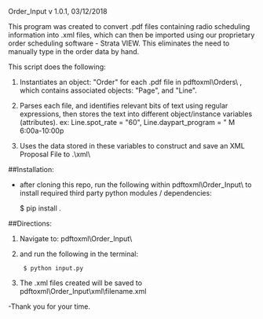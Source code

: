 Order_Input
v 1.0.1, 03/12/2018

This program was created to convert .pdf files containing radio scheduling information into .xml files, which can then be imported using our proprietary order scheduling software - Strata VIEW.
This eliminates the need to manually type in the order data by hand.


This script does the following:
1. Instantiates an object: "Order"  for each .pdf file in pdftoxml\\Orders\\ , which contains associated objects: "Page", and "Line".

2. Parses each file, and identifies relevant bits of text using regular expressions, then stores the text into different object/instance variables (attributes).
	ex:
		Line.spot_rate = "60",
		Line.daypart_program = " M 6:00a-10:00p

3. Uses the data stored in these variables to construct and save an XML Proposal File to .\\xml\\ 


##Installation:
- after cloning this repo, run the following within pdftoxml\\Order_Input\\ to install required third party python modules / dependencies:

	$ pip install .

##Directions:

1. Navigate to:
	pdftoxml\\Order_Input\\
	
2. and run the following in the terminal:

		$ python input.py
		
3. The .xml files created will be saved to pdftoxml\\Order_Input\\xml\\filename.xml

-Thank you for your time. 
 

